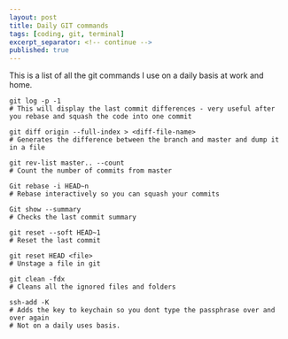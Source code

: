 ```yaml
---
layout: post
title: Daily GIT commands 
tags: [coding, git, terminal]
excerpt_separator: <!-- continue -->
published: true
---
```


This is a list of all the git commands I use on a daily basis at work and home. 

 <!-- continue -->

```shell
git log -p -1
# This will display the last commit differences - very useful after you rebase and squash the code into one commit
```

```shell
git diff origin --full-index > <diff-file-name>
# Generates the difference between the branch and master and dump it in a file
```

```shell
git rev-list master.. --count
# Count the number of commits from master
```

```shell
Git rebase -i HEAD~n
# Rebase interactively so you can squash your commits
```

```shell
Git show --summary 
# Checks the last commit summary
```

```shell
git reset --soft HEAD~1
# Reset the last commit
```

```shell
git reset HEAD <file>
# Unstage a file in git
```

```shell
git clean -fdx 
# Cleans all the ignored files and folders
```

```shell
ssh-add -K 
# Adds the key to keychain so you dont type the passphrase over and over again
# Not on a daily uses basis.
```
